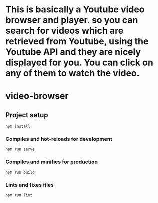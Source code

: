 # This is basically a Youtube video browser and player. so you can search for videos which are retrieved from Youtube, using the Youtube API and they are nicely displayed for you. You can click on any of them to watch the video.

# video-browser

## Project setup
```
npm install
```

### Compiles and hot-reloads for development
```
npm run serve
```

### Compiles and minifies for production
```
npm run build
```

### Lints and fixes files
```
npm run lint
```
